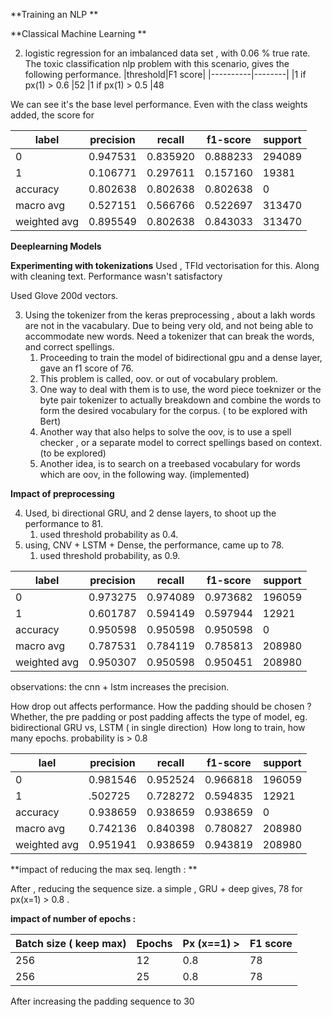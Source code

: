 **Training an NLP **

**Classical Machine Learning **

2. logistic regression for an imbalanced data set , with 0.06 % true rate. The toxic classification nlp problem with this scenario, gives the following performance.
   |threshold|F1 score|
   |----------|--------|
   |1 if px(1) > 0.6   |52 
   |1 if px(1) > 0.5	|48

We can see it's the base level performance. Even with the class weights added, the score for 

|label|precision	|recall		|f1-score	|support|
|----------|-----------|-----------|--------------------|---|
|0	       | 0.947531	|0.835920	|0.888233	|294089
|1	        |0.106771	|0.297611	|0.157160	|19381
|accuracy	|0.802638	|0.802638	|0.802638	|0
|macro avg	|0.527151	|0.566766	|0.522697	|313470
|weighted avg	|0.895549	|0.802638	|0.843033	|313470

**Deeplearning Models**

**Experimenting with tokenizations**
  Used , TFId vectorisation for this. Along with cleaning text. Performance wasn't satisfactory
  
  Used Glove 200d vectors.
  
3. Using the tokenizer from the keras preprocessing , about a lakh words are not in the vacabulary. Due to being very old, and not being able to accommodate new words. Need a tokenizer that can break the words, and correct spellings. 
    1. Proceeding to train the model of bidirectional gpu and a dense layer, gave an f1 score of 76. 
    2. This problem is called, oov. or out of vocabulary problem. 
    3. One way to deal with them is to use, the word piece toeknizer or the byte pair tokenizer to actually breakdown and combine the words to form the desired vocabulary for the corpus. ( to be explored with Bert) 
    4. Another way that also helps to solve the oov, is to use a spell checker , or a separate model to correct spellings based on context. (to be explored)
    5. Another idea, is to search on a treebased vocabulary for words which are oov, in the following way. (implemented)
  
**Impact of preprocessing**

4. Used, bi directional GRU, and 2 dense layers, to shoot up the performance to 81. 
    1. used threshold probability as 0.4. 
5. using, CNV + LSTM  + Dense, the performance, came up to 78. 
    1. used threshold probability, as 0.9.
  
|label| precision	|recall	|f1-score	|support
|------------------|-----------|---------------|----------|---|
|0	        |0.973275	|0.974089	|0.973682	|196059
|1	        |0.601787	|0.594149	|0.597944	|12921
|accuracy	|0.950598	|0.950598	|0.950598	|0
|macro avg	|0.787531	|0.784119	|0.785813	|208980
|weighted avg	|0.950307	|0.950598	|0.950451	|208980

observations:  the cnn + lstm increases the precision. 

How drop out affects performance. 
How the padding should be chosen  ? Whether, the pre padding or post padding affects the type of model, eg. bidirectional GRU vs, LSTM ( in single direction)  How long to train, how many epochs. probability is > 0.8

    
 |lael|precision	|recall		|f1-score	|support
 |---------------|-------------|----------------|----------|---|
 |0	    	|0.981546	|0.952524	|0.966818	|196059
 |1	    	|.502725	|0.728272	|0.594835	|12921
|accuracy	|0.938659	|0.938659	|0.938659	|0
|macro avg	|0.742136	|0.840398	|0.780827	|208980
|weighted avg	|0.951941	|0.938659	|0.943819	|208980

 **impact of reducing the max seq. length : **

After , reducing the sequence size. a simple , GRU + deep gives, 78 for px(x=1) > 0.8 . 


**impact of number of epochs :**



|Batch size  ( keep max) 	|Epochs 	|Px (x==1) >	|F1 score
|--------------------------------|-------------|---------------|----------|
|256	|12	|0.8	|78
|256	|25	|0.8	|78

After increasing the padding sequence to 30 

   
   
